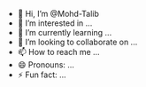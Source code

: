 - 👋 Hi, I’m @Mohd-Talib
- 👀 I’m interested in ...
- 🌱 I’m currently learning ...
- 💞️ I’m looking to collaborate on ...
- 📫 How to reach me ...
- 😄 Pronouns: ...
- ⚡ Fun fact: ...

<!---
Mohd-Talib-gfpo/Mohd-Talib-gfpo is a ✨ special ✨ repository because its `README.md` (this file) appears on your GitHub profile.
You can click the Preview link to take a look at your changes.
--->
